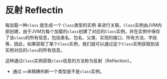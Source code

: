 # 反射 Reflectin
每加载一种`class` 就生成一个 `Class`类型的实例 来进行关联。`Class`实例由JVM内部创建，由于JVM为每个加载的`class`创建了对应的`Class`实例，并在实例中保存了该`class`的所有信息，包括类名、包名、父类、实现的接口、所有方法、字段等，因此，如果获取了某个`Class`实例，我们就可以通过这个`Class`实例获取到该实例对应的`class`的所有信息。  

这种通过`Class`实例获取`class`信息的方法称为反射（Reflection）。

* 通过 `==`来精确判断一个类型是不是`class`实例。